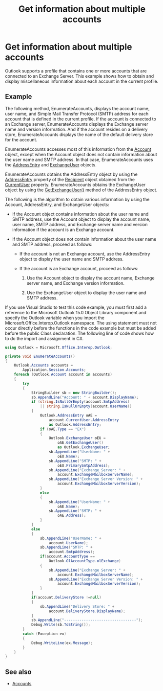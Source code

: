 ﻿---
title: Get information about multiple accounts
TOCTitle: Get information about multiple accounts
ms:assetid: 363f4058-3069-4ddc-b3ff-113a4dfd58c4
ms:mtpsurl: https://msdn.microsoft.com/en-us/library/Ff184599(v=office.15)
ms:contentKeyID: 55119794
ms.date: 07/24/2014
mtps_version: v=office.15


---

# Get information about multiple accounts

Outlook supports a profile that contains one or more accounts that are connected to an Exchange Server. This example shows how to obtain and display miscellaneous information about each account in the current profile.

## Example

The following method, EnumerateAccounts, displays the account name, user name, and Simple Mail Transfer Protocol (SMTP) address for each account that is defined in the current profile. If the account is connected to an Exchange server, EnumerateAccounts displays the Exchange server name and version information. And if the account resides on a delivery store, EnumerateAccounts displays the name of the default delivery store for the account.

EnumerateAccounts accesses most of this information from the [Account](https://msdn.microsoft.com/en-us/library/bb645103\(v=office.15\)) object, except when the Account object does not contain information about the user name and SMTP address. In that case, EnumerateAccounts uses the [AddressEntry](https://msdn.microsoft.com/en-us/library/bb609728\(v=office.15\)) and [ExchangeUser](https://msdn.microsoft.com/en-us/library/bb609574\(v=office.15\)) objects. 

EnumerateAccounts obtains the AddressEntry object by using the [AddressEntry](https://msdn.microsoft.com/en-us/library/bb644359\(v=office.15\)) property of the [Recipient](https://msdn.microsoft.com/en-us/library/bb624370\(v=office.15\)) object obtained from the [CurrentUser](https://msdn.microsoft.com/en-us/library/ff184864\(v=office.15\)) property. EnumerateAccounts obtains the ExchangeUser object by using the [GetExchangeUser()](https://msdn.microsoft.com/en-us/library/bb611808\(v=office.15\)) method of the AddressEntry object. 

The following is the algorithm to obtain various information by using the Account, AddressEntry, and ExchangeUser objects:

- If the Account object contains information about the user name and SMTP address, use the Account object to display the account name, user name, SMTP address, and Exchange server name and version information if the account is an Exchange account.

- If the Account object does not contain information about the user name and SMTP address, proceed as follows:
    
  - If the account is not an Exchange account, use the AddressEntry object to display the user name and SMTP address.
    
  - If the account is an Exchange account, proceed as follows:
        
    1.  Use the Account object to display the account name, Exchange server name, and Exchange version information.
        
    2.  Use the ExchangeUser object to display the user name and SMTP address.

If you use Visual Studio to test this code example, you must first add a reference to the Microsoft Outlook 15.0 Object Library component and specify the Outlook variable when you import the Microsoft.Office.Interop.Outlook namespace. The using statement must not occur directly before the functions in the code example but must be added before the public Class declaration. The following line of code shows how to do the import and assignment in C\#.

```csharp
using Outlook = Microsoft.Office.Interop.Outlook;
```

```csharp
private void EnumerateAccounts()
{
    Outlook.Accounts accounts =
        Application.Session.Accounts;
    foreach (Outlook.Account account in accounts)
    {
        try
        {
            StringBuilder sb = new StringBuilder();
            sb.AppendLine("Account: " + account.DisplayName);
            if (string.IsNullOrEmpty(account.SmtpAddress)
                || string.IsNullOrEmpty(account.UserName))
            {
                Outlook.AddressEntry oAE =
                    account.CurrentUser.AddressEntry
                    as Outlook.AddressEntry;
                if (oAE.Type == "EX")
                {
                    Outlook.ExchangeUser oEU =
                        oAE.GetExchangeUser()
                        as Outlook.ExchangeUser;
                    sb.AppendLine("UserName: " +
                        oEU.Name);
                    sb.AppendLine("SMTP: " +
                        oEU.PrimarySmtpAddress);
                    sb.AppendLine("Exchange Server: " +
                        account.ExchangeMailboxServerName);
                    sb.AppendLine("Exchange Server Version: " +
                        account.ExchangeMailboxServerVersion); 
                }
                else
                {
                    sb.AppendLine("UserName: " +
                        oAE.Name);
                    sb.AppendLine("SMTP: " +
                        oAE.Address);
                }
            }
            else
            {
                sb.AppendLine("UserName: " +
                    account.UserName);
                sb.AppendLine("SMTP: " +
                    account.SmtpAddress);
                if(account.AccountType == 
                    Outlook.OlAccountType.olExchange)
                {
                    sb.AppendLine("Exchange Server: " +
                        account.ExchangeMailboxServerName);
                    sb.AppendLine("Exchange Server Version: " +
                        account.ExchangeMailboxServerVersion); 
                }
            }
            if(account.DeliveryStore !=null)
            {
                sb.AppendLine("Delivery Store: " +
                    account.DeliveryStore.DisplayName);
            }
            sb.AppendLine("---------------------------------");
            Debug.Write(sb.ToString());
        }
        catch (Exception ex)
        {
            Debug.WriteLine(ex.Message);
        }
    }
}
```

## See also

- [Accounts](accounts.md)

